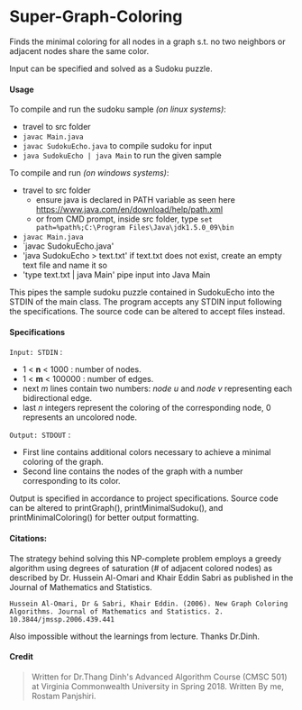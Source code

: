 # Super-Graph-Coloring

Finds the minimal coloring for all nodes in a graph s.t. no two neighbors or adjacent nodes share the same color.

Input can be specified and solved as a Sudoku puzzle. 

#### Usage

To compile and run the sudoku sample _(on linux systems)_:
- travel to src folder
- `javac Main.java`
- `javac SudokuEcho.java` to compile sudoku for input
- `java SudokuEcho | java Main` to run the given sample 

To compile and run _(on windows systems)_:
- travel to src folder
  - ensure java is declared in PATH variable as seen here https://www.java.com/en/download/help/path.xml
  - or from CMD prompt, inside src folder, type `set path=%path%;C:\Program Files\Java\jdk1.5.0_09\bin`
- `javac Main.java`
- `javac SudokuEcho.java'
- 'java SudokuEcho > text.txt' if text.txt does not exist, create an empty text file and name it so 
- 'type text.txt | java Main' pipe input into Java Main

This pipes the sample sudoku puzzle contained in SudokuEcho into the STDIN of the main class.
The program accepts any STDIN input following the specifications.
The source code can be altered to accept files instead.

#### Specifications
`Input: STDIN` : 
- 1 < **n** < 1000 : number of nodes.
- 1 < **m** < 100000 : number of edges.
- next *m* lines contain two numbers: *node u* and *node v* representing each bidirectional edge.
- last *n* integers represent the coloring of the corresponding node, 0 represents an uncolored node.

`Output: STDOUT` : 
- First line contains additional colors necessary to achieve a minimal coloring of the graph.
- Second line contains the nodes of the graph with a number corresponding to its color.

Output is specified in accordance to project specifications. Source code can be altered to printGraph(), printMinimalSudoku(), and printMinimalColoring() for better output formatting. 

#### Citations:
The strategy behind solving this NP-complete problem employs a greedy algorithm using degrees of saturation (# of adjacent colored nodes) as described by Dr. Hussein Al-Omari and Khair Eddin Sabri as published in the Journal of Mathematics and Statistics. 

`Hussein Al-Omari, Dr & Sabri, Khair Eddin. (2006). New Graph Coloring Algorithms. Journal of Mathematics and Statistics. 2. 10.3844/jmssp.2006.439.441`

Also impossible without the learnings from lecture. Thanks Dr.Dinh. 

#### Credit
> Written for Dr.Thang Dinh's Advanced Algorithm Course (CMSC 501) at Virginia Commonwealth University in Spring 2018.
> Written By me, Rostam Panjshiri.
